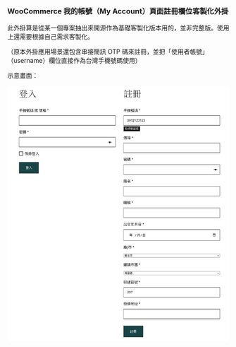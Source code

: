 ### WooCommerce 我的帳號（My Account）頁面註冊欄位客製化外掛

此外掛算是從某一個專案抽出來開源作為基礎客製化版本用的，並非完整版。使用上還需要根據自己需求客製化。

（原本外掛應用場景還包含串接簡訊 OTP 碼來註冊，並把「使用者帳號」（username）欄位直接作為台灣手機號碼使用）

示意畫面：

![](snapshot.png)
